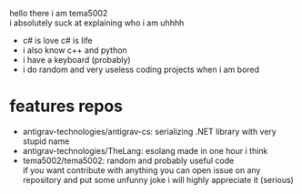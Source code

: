hello there i am tema5002\
i absolutely suck at explaining who i am uhhhh
- c# is love c# is life
- i also know c++ and python
- i have a keyboard (probably)
- i do random and very useless coding projects when i am bored
# features repos
- antigrav-technologies/antigrav-cs: serializing .NET library with very stupid name
- antigrav-technologies/TheLang: esolang made in one hour i think
- tema5002/tema5002: random and probably useful code\
if you want contribute with anything you can open issue on any repository and put some unfunny joke i will highly appreciate it (serious)
